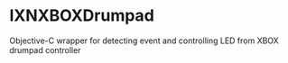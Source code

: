 IXNXBOXDrumpad
==============

Objective-C wrapper for detecting event and controlling LED from XBOX drumpad controller
